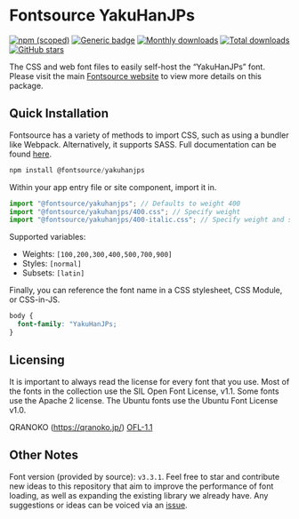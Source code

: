 # Fontsource YakuHanJPs

[![npm (scoped)](https://img.shields.io/npm/v/@fontsource/yakuhanjps?color=brightgreen)](https://www.npmjs.com/package/@fontsource/yakuhanjps) [![Generic badge](https://img.shields.io/badge/fontsource-passing-brightgreen)](https://github.com/fontsource/fontsource) [![Monthly downloads](https://badgen.net/npm/dm/@fontsource/yakuhanjps)](https://github.com/fontsource/fontsource) [![Total downloads](https://badgen.net/npm/dt/@fontsource/yakuhanjps)](https://github.com/fontsource/fontsource) [![GitHub stars](https://img.shields.io/github/stars/fontsource/fontsource.svg?style=social&label=Star)](https://github.com/fontsource/fontsource/stargazers)

The CSS and web font files to easily self-host the “YakuHanJPs” font. Please visit the main [Fontsource website](https://fontsource.org/fonts/yakuhanjps) to view more details on this package.

## Quick Installation

Fontsource has a variety of methods to import CSS, such as using a bundler like Webpack. Alternatively, it supports SASS. Full documentation can be found [here](https://beta.fontsource.org/docs/getting-started/introduction).

```javascript
npm install @fontsource/yakuhanjps
```

Within your app entry file or site component, import it in.

```javascript
import "@fontsource/yakuhanjps"; // Defaults to weight 400
import "@fontsource/yakuhanjps/400.css"; // Specify weight
import "@fontsource/yakuhanjps/400-italic.css"; // Specify weight and style

```

Supported variables:
- Weights: `[100,200,300,400,500,700,900]`
- Styles: `[normal]`
- Subsets: `[latin]`

Finally, you can reference the font name in a CSS stylesheet, CSS Module, or CSS-in-JS.

```css
body {
  font-family: "YakuHanJPs;
}
```

## Licensing
It is important to always read the license for every font that you use.
Most of the fonts in the collection use the SIL Open Font License, v1.1. Some fonts use the Apache 2 license. The Ubuntu fonts use the Ubuntu Font License v1.0.

QRANOKO (https://qranoko.jp/)
[OFL-1.1](https://github.com/qrac/yakuhanjp)

## Other Notes
Font version (provided by source): `v3.3.1`.
Feel free to star and contribute new ideas to this repository that aim to improve the performance of font loading, as well as expanding the existing library we already have. Any suggestions or ideas can be voiced via an [issue](https://github.com/fontsource/fontsource/issues).